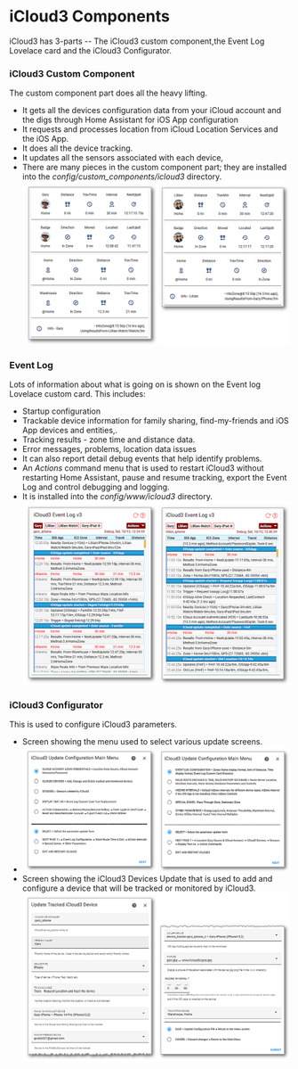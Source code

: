 # iCloud3 Components

iCloud3 has 3-parts -- The iCloud3 custom component,the Event Log Lovelace card and the iCloud3 Configurator.

### iCloud3 Custom Component
The custom component part does all the heavy lifting. 
  - It gets all the devices configuration data from your iCloud account and the digs through Home Assistant for iOS App configuration
  - It requests and processes location from iCloud Location Services and the iOS App.
  - It does all the device tracking.
  - It updates all the sensors associated with each device,
  - There are many pieces in the custom component part; they are installed into the *config/custom_components/icloud3* directory. 
    ![](../images/tracking-gary-lillian-home.png)

### Event Log
Lots of information about what is going on is shown on the Event log Lovelace custom card. This includes:
  - Startup configuration
  - Trackable device information for family sharing, find-my-friends and iOS App devices and entities,.
  - Tracking results - zone time and distance data.
  - Error messages, problems, location data issues
  - It can also report detail debug events that help identify problems.
  - An *Actions* command menu that is used to restart iCloud3 without restarting Home Assistant, pause and resume tracking, export the Event Log and control debugging and logging.
  - It is installed into the *config/www/icloud3* directory.
    ![](../images/tracking-gary-lillian-home-evlog.png)

### iCloud3 Configurator
This is used to configure iCloud3 parameters. 
  - Screen showing the menu used to select various update screens.
  - ![](../images/cf-menu-1-2-sbs.png)
  - Screen showing the iCloud3 Devices Update that is used to add and configure a device that will be tracked or monitored by iCloud3.
    ![](../images/cf-device-update-1-2-sbs.png)

